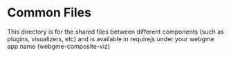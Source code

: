# Common Files
This directory is for the shared files between different components (such as plugins, visualizers, etc) and is available in requirejs under your webgme app name (webgme-composite-viz)

